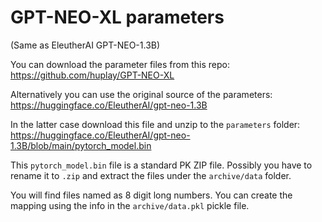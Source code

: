 # GPT-NEO-XL parameters

(Same as EleutherAI GPT-NEO-1.3B)

You can download the parameter files from this repo: https://github.com/huplay/GPT-NEO-XL

Alternatively you can use the original source of the parameters: https://huggingface.co/EleutherAI/gpt-neo-1.3B

In the latter case download this file and unzip to the `parameters` folder: https://huggingface.co/EleutherAI/gpt-neo-1.3B/blob/main/pytorch_model.bin

This `pytorch_model.bin` file is a standard PK ZIP file. Possibly you have to rename it to `.zip` and extract the files under the `archive/data` folder.

You will find files named as 8 digit long numbers. You can create the mapping using the info in the `archive/data.pkl` pickle file.
